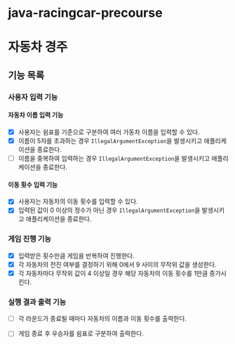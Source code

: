 # java-racingcar-precourse

# 자동차 경주

## 기능 목록

### 사용자 입력 기능

#### 자동차 이름 입력 기능

- [x] 사용자는 쉼표를 기준으로 구분하여 여러 가동차 이름을 입력할 수 있다.
- [x] 이름이 5자를 초과하는 경우 `IllegalArgumentException`을 발생시키고 애플리케이션을 종료한다.
- [ ] 이름을 중복하여 입력하는 경우 `IllegalArgumentException`을 발생시키고 애플리케이션을 종료한다.

#### 이동 횟수 입력 기능

- [x] 사용자는 자동차의 이동 횟수를 입력할 수 있다.
- [x] 입력된 값이 0 이상의 정수가 아닌 경우 `IllegalArgumentException`을 발생시키고 애플리케이션을 종료한다.

### 게임 진행 기능

- [x] 입력받은 횟수만큼 게임을 반복하여 진행한다.
- [x] 각 자동차의 전진 여부를 결정하기 위해 0에서 9 사이의 무작위 값을 생성한다.
- [x] 각 자동차마다 무작위 값이 4 이상일 경우 해당 자동차의 이동 횟수를 1만큼 증가시킨다.

### 실행 결과 출력 기능

- [ ] 각 라운드가 종료될 때마다 자동차의 이름과 이동 횟수를 출력한다.
- [ ] 게임 종료 후 우승자를 쉼표로 구분하여 출력한다.

